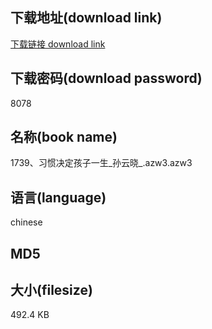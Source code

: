 ## 下载地址(download link)
[下载链接 download link](https://tutu365.netlify.app/?s=1739%E3%80%81%E4%B9%A0%E6%83%AF%E5%86%B3%E5%AE%9A%E5%AD%A9%E5%AD%90%E4%B8%80%E7%94%9F_%E5%AD%99%E4%BA%91%E6%99%93_.azw3)

## 下载密码(download password)
8078

## 名称(book name)
1739、习惯决定孩子一生_孙云晓_.azw3.azw3

## 语言(language)
chinese

## MD5


## 大小(filesize)
492.4 KB
